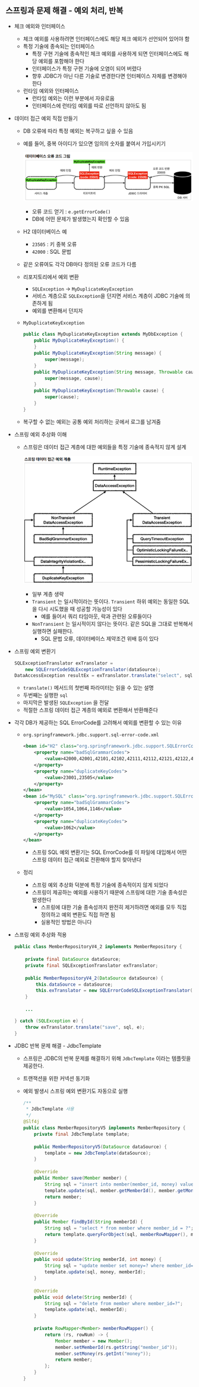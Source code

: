 ## 스프링과 문제 해결 - 예외 처리, 반복

- 체크 예외와 인터페이스
  - 체크 예외를 사용하려면 인터페이스에도 해당 체크 예외가 선언되어 있어야 함
  - 특정 기술에 종속되는 인터페이스
    - 특정 구현 기술에 종속적인 체크 예외를 사용하게 되면 인터페이스에도 해당 예외를 포함해야 한다
    - 인터페이스가 특정 구현 기술에 오염이 되어 버렸다
    - 향후 JDBC가 아닌 다른 기술로 변경한다면 인터페이스 자체를 변경해야 한다
  - 런타임 예외와 인터페이스
    - 런타임 예외는 이런 부분에서 자유로움
    - 인터페이스에 런타임 예외를 따로 선언하지 않아도 됨



- 데이터 접근 예외 직접 만들기

  - DB 오류에 따라 특정 예외는 복구하고 싶을 수 있음

  - 예를 들어, 중복 아이디가 있으면 임의의 숫자를 붙여서 가입시키기

    ![image-20230308114854574](spring_exception.assets/image-20230308114854574.png)

    - 오류 코드 얻기 : `e.getErrorCode()`
    - DB에 어떤 문제가 발생했는지 확인할 수 있음

  - H2 데이터베이스 예

    - `23505` : 키 중복 오류
    - `42000` : SQL 문법 

  - 같은 오류여도 각각 DB마다 정의된 오류 코드가 다름

  - 리포지토리에서 예외 변환

    - `SQLException` -> `MyDuplicateKeyException`
    - 서비스 계층으로 `SQLException`을 던지면 서비스 계층이 JDBC 기술에 의존하게 됨
    - 예외를 변환해서 던지자

  - `MyDuplicateKeyException`

    ```java
    public class MyDuplicateKeyException extends MyDbException {
        public MyDuplicateKeyException() {
        }
        public MyDuplicateKeyException(String message) {
            super(message);
        }
        public MyDuplicateKeyException(String message, Throwable cause) {
            super(message, cause);
        }
        public MyDuplicateKeyException(Throwable cause) {
            super(cause);
        }
    }
    ```

  - 복구할 수 없는 예외는 공통 예외 처리하는 곳에서 로그를 남겨줌



- 스프링 예외 추상화 이해

  - 스프링은 데이터 접근 계층에 대한 예외들을 특정 기술에 종속적지 않계 설계

    ![image-20230308115822214](spring_exception.assets/image-20230308115822214.png)

    - 일부 계층 생략
    - `Transient` 는 일시적이라는 뜻이다. `Transient` 하위 예외는 동일한 SQL을 다시 시도했을 때 성공할 가능성이 있다
      - 예를 들어서 쿼리 타임아웃, 락과 관련된 오류들이다
    - `NonTransient` 는 일시적이지 않다는 뜻이다. 같은 SQL을 그대로 반복해서 실행하면 실패한다.
      - SQL 문법 오류, 데이터베이스 제약조건 위배 등이 있다



- 스프링 예외 변환기

  ```java
  SQLExceptionTranslator exTranslator = 
      new SQLErrorCodeSQLExceptionTranslator(dataSource);
  DataAccessException resultEx = exTranslator.translate("select", sql, e);
  ```

  - `translate()` 메서드의 첫번째 파라미터는 읽을 수 있는 설명
  - 두번째는 실행한 `sql`
  - 마지막은 발생된 `SQLException` 을 전달
  - 적절한 스프링 데이터 접근 계층의 예외로 변환해서 반환해준다

- 각각 DB가 제공하는 SQL ErrorCode를 고려해서 예외를 변환할 수 있는 이유

  - `org.springframework.jdbc.support.sql-error-code.xml`

    ```xml
    <bean id="H2" class="org.springframework.jdbc.support.SQLErrorCodes">
        <property name="badSqlGrammarCodes">
            <value>42000,42001,42101,42102,42111,42112,42121,42122,42132</value>
        </property>
        <property name="duplicateKeyCodes">
            <value>23001,23505</value>
        </property>
    </bean>
    <bean id="MySQL" class="org.springframework.jdbc.support.SQLErrorCodes">
        <property name="badSqlGrammarCodes">
            <value>1054,1064,1146</value>
        </property>
        <property name="duplicateKeyCodes">
            <value>1062</value>
        </property>
    </bean>
    ```

    - 스프링 SQL 예외 변환기는 SQL ErrorCode를 이 파일에 대입해서 어떤 스프링 데이터 접근 예외로 전환해야 할지 찾아낸다

  - 정리

    - 스프링 예외 추상화 덕분에 특정 기술에 종속적이지 않게 되었다
    - 스프링이 제공하는 예외를 사용하기 때문에 스프링에 대한 기술 종속성은 발생한다
      - 스프링에 대한 기술 종속성까지 완전히 제거하려면 예외를 모두 직접 정의하고 예외 변환도 직접 하면 됨
      - 실용적인 방법은 아니다



- 스프링 예외 추상화 적용

  ```java
  public class MemberRepositoryV4_2 implements MemberRepository {
      
      private final DataSource dataSource;
      private final SQLExceptionTranslator exTranslator;
      
      public MemberRepositoryV4_2(DataSource dataSource) {
          this.dataSource = dataSource;
          this.exTranslator = new SQLErrorCodeSQLExceptionTranslator(dataSource);
      }
      
      ...
  ```

  ```java
  } catch (SQLException e) {
      throw exTranslator.translate("save", sql, e);
  }
  ```



- JDBC 반복 문제 해결 - JdbcTemplate

  - 스프링은 JDBC의 반복 문제를 해결하기 위해 `JdbcTemplate` 이라는 템플릿을 제공한다.

  - 트랜잭션을 위한 커넥션 동기화

  - 예외 발생시 스프링 예외 변환기도 자동으로 실행

    ```java
    /**
     * JdbcTemplate 사용
     */
    @Slf4j
    public class MemberRepositoryV5 implements MemberRepository {
        private final JdbcTemplate template;
        
        public MemberRepositoryV5(DataSource dataSource) {
            template = new JdbcTemplate(dataSource);
        }
        
        @Override
        public Member save(Member member) {
            String sql = "insert into member(member_id, money) values(?, ?)";
            template.update(sql, member.getMemberId(), member.getMoney());
            return member;
        }
        
        @Override
        public Member findById(String memberId) {
            String sql = "select * from member where member_id = ?";
            return template.queryForObject(sql, memberRowMapper(), memberId);
        }
        
        @Override
        public void update(String memberId, int money) {
            String sql = "update member set money=? where member_id=?";
            template.update(sql, money, memberId);
        }
        
        @Override
        public void delete(String memberId) {
            String sql = "delete from member where member_id=?";
            template.update(sql, memberId);
        }
        
        private RowMapper<Member> memberRowMapper() {
            return (rs, rowNum) -> {
                Member member = new Member();
                member.setMemberId(rs.getString("member_id"));
                member.setMoney(rs.getInt("money"));
                return member;
            };
        }
    }
    ```

    